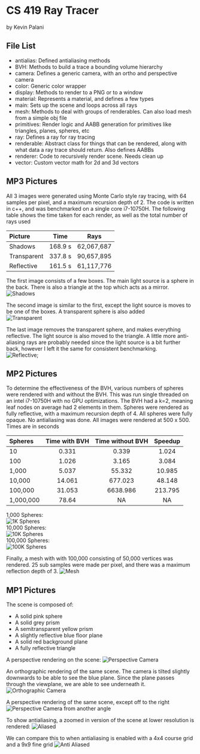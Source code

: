 # CS 419 Ray Tracer
by Kevin Palani

## File List

- antialias: Defined antialiasing methods
- BVH: Methods to build a trace a bounding volume hierarchy
- camera: Defines a generic camera, with an ortho and perspective camera
- color: Generic color wrapper
- display: Methods to render to a PNG or to a window
- material: Represents a material, and defines a few types
- main: Sets up the scene and loops across all rays
- mesh: Methods to deal with groups of renderables. Can also load mesh from a simple obj file
- primitives: Render logic and AABB generation for primitives like triangles, planes, spheres, etc
- ray: Defines a ray for ray tracing
- renderable: Abstract class for things that can be rendered, along with what data a ray trace should return. Also defines AABBs
- renderer: Code to recursively render scene. Needs clean up
- vector: Custom vector math for 2d and 3d vectors

## MP3 Pictures

All 3 images were generated using Monte Carlo style ray tracing, with 64 samples per pixel, and a maximum
recursion depth of 2. The code is written in c++, and was benchmarked on a single core i7-10750H. The following
table shows the time taken for each render, as well as the total number of rays used

| Picture | Time    | Rays  |
| :---    | :---:   | :---: |
| Shadows       | 168.9 s | 62,067,687 |
| Transparent       | 337.8 s | 90,657,895 |
| Reflective       | 161.5 s | 61,117,776 |

The first image consists of a few boxes. The main light source is a sphere in the back. There is
also a triangle at the top which acts as a mirror.  
![Shadows](images/mp3/light.png)  

The second image is similar to the first, except the light source is moves to be one of the boxes.
A transparent sphere is also added  
![Transparent](images/mp3/trans.png)  

The last image removes the transparent sphere, and makes everything reflective. The light source
is also moved to the triangle. A little more anti-aliasing rays are probably needed since the light
source is a bit further back, however I left it the same for consistent benchmarking.  
![Reflective](images/mp3/reflect.png);


## MP2 Pictures

To determine the effectiveness of the BVH, various numbers of spheres were rendered with and without
the BVH. This was run single threaded on an intel i7-10750H with no GPU optimizations. The BVH had a 
k=2, meaning leaf nodes on average had 2 elements in them. Spheres were rendered as fully reflective,
with a maximum recursion depth of 4. All spheres were fully opaque. No antialiasing was done. All images were rendered at 500 x 500.
Times are in seconds

| Spheres      | Time with BVH  | Time without BVH | Speedup |
| :---         |     :---:      |     :---:        | :---:   |
| 10	       | 0.331	        | 0.339	           | 1.024   |
| 100	       | 1.026	        | 3.165	           | 3.084   |
| 1,000	       | 5.037	        | 55.332	       | 10.985  |
| 10,000	   | 14.061	        | 677.023	       | 48.148  |
| 100,000	   | 31.053         | 6638.986         | 213.795 |
| 1,000,000	   | 78.64	        | NA               | NA      |

1,000 Spheres:  
![1K Spheres](images/mp2/spheres_1000.png)  
10,000 Spheres:  
![10K Spheres](images/mp2/spheres_10000.png)  
100,000 Spheres:  
![100K Spheres](images/mp2/spheres_100000.png)  

Finally, a mesh with with 100,000 consisting of 50,000 vertices was rendered. 25 sub samples
were made per pixel, and there was a maximum reflection depth of 3.
![Mesh](images/mp2/mesh.png)



## MP1 Pictures
The scene is composed of:
- A solid pink sphere
- A solid grey prism
- A semitransparent yellow prism
- A slightly reflective blue floor plane
- A solid red background plane
- A fully reflective triangle

A perspective rendering on the scene:
![Perspective Camera](images/mp1/perspective.png)

An orthographic rendering of the same scene. The camera is tilted slightly
downwards to be able to see the blue plane. Since the plane passes through
the viewplane, we are able to see underneath it.
![Orthographic Camera](images/mp1/ortho.png)

A perspective rendering of the same scene, except off to the right
![Perspective Camera from another angle](images/mp1/other_angle.png)

To show antialiasing, a zoomed in version of the scene at lower resolution
is rendered:
![Aliased](images/mp1/aliased.png)

We can compare this to when antialiasing is enabled with a 4x4 course grid
and a 9x9 fine grid
![Anti Aliased](images/mp1/anti_aliased.png)


